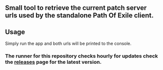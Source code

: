 ## Small tool to retrieve the current patch server urls used by the standalone Path Of Exile client.

## Usage

Simply run the app and both urls will be printed to the console.

### The runner for this repository checks hourly for updates check the [releases](https://github.com/0xC9C3/poe_patch_server_check/releases) page for the latest version.